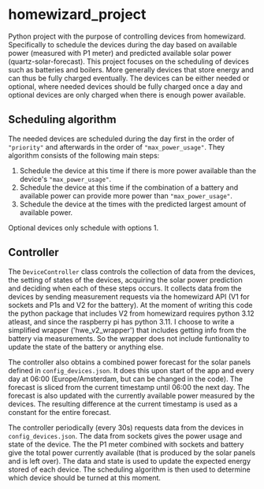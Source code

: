 # homewizard_project
Python project with the purpose of controlling devices from homewizard. Specifically to schedule the devices during the day based on available power (measured with P1 meter) and predicted available solar power (quartz-solar-forecast). This project focuses on the scheduling of devices such as batteries and boilers. More generally devices that store energy and can thus be fully charged eventually. The devices can be either needed or optional, where needed devices should be fully charged once a day and optional devices are only charged when there is enough power available.

## Scheduling algorithm
The needed devices are scheduled during the day first in the order of `"priority"` and afterwards in the order of `"max_power_usage"`. 
They algorithm consists of the following main steps:
1. Schedule the device at this time if there is more power available than the device's `"max_power_usage"`.
2. Schedule the device at this time if the combination of a battery and available power can provide more power than `"max_power_usage"`.
3. Schedule the device at the times with the predicted largest amount of available power.

Optional devices only schedule with options 1.

## Controller
The `DeviceController` class controls the collection of data from the devices, the setting of states of the devices, acquiring the solar power prediction and deciding when each of these steps occurs. It collects data from the devices by sending measurement requests via the homewizard API (V1 for sockets and P1s and V2 for the battery). At the moment of writing this code the python package that includes V2 from homewizard requires python 3.12 atleast, and since the raspberry pi has python 3.11. I choose to write a simplified wrapper ('hwe_v2_wrapper') that includes getting info from the battery via measurements. So the wrapper does not include funtionality to update the state of the battery or anything else.

The controller also obtains a combined power forecast for the solar panels defined in `config_devices.json`. It does this upon start of the app and every day at 06:00 (Europe/Amsterdam, but can be changed in the code). The forecast is sliced from the current timestamp until 06:00 the next day. The forecast is also updated with the currently available power measured by the devices. The resulting difference at the current timestamp is used as a constant for the entire forecast.

The controller periodically (every 30s) requests data from the devices in `config_devices.json`. The data from sockets gives the power usage and state of the device. The the P1 meter combined with sockets and battery give the total power currently available (that is produced by the solar panels and is left over). The data and state is used to update the expected energy stored of each device. The scheduling algorithm is then used to determine which device should be turned at this moment.
